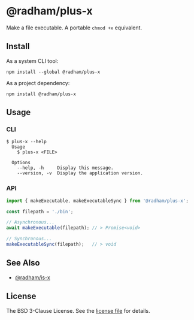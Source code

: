 @radham/plus-x
==============

Make a file executable. A portable `chmod +x` equivalent.

Install
-------

As a system CLI tool:

```shell
npm install --global @radham/plus-x
```

As a project dependency:

```shell
npm install @radham/plus-x
```

Usage
-----

### CLI

```sh-session
$ plus-x --help
  Usage
    $ plus-x <FILE>

  Options
    --help, -h     Display this message.
    --version, -v  Display the application version.
```

### API

```typescript
import { makeExecutable, makeExecutableSync } from '@radham/plus-x';

const filepath = './bin';

// Asynchronous...
await makeExecutable(filepath); // > Promise<void>

// Synchronous...
makeExecutableSync(filepath);   // > void
```

See Also
--------

- [@radham/is-x](https://www.npmjs.com/package/@radham/is-x)

License
-------
The BSD 3-Clause License. See the [license file](LICENSE) for details.
